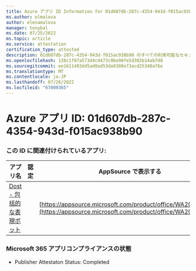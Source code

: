 ```yaml
---
title: Azure アプリ ID Information for 01d607db-287c-4354-943d-f015ac938b90
ms.author: elmalova
author: elenamalova
manager: tonybal
ms.date: 07/25/2022
ms.topic: article
ms.service: attestation
certification_type: attested
description: 01d607db-287c-4354-943d-f015ac938b90 のすべての利用可能なセキュリティとコンプライアンス情報。
ms.openlocfilehash: 138c1f07a573d4c4473c9be90fe5d302b14ab7d8
ms.sourcegitcommit: ee1611493dd5ad0ad53da0380e73acd25340a76e
ms.translationtype: MT
ms.contentlocale: ja-JP
ms.lasthandoff: 07/26/2022
ms.locfileid: "67009365"
---
```

# <a name="azure-app-id-01d607db-287c-4354-943d-f015ac938b90"></a>Azure アプリ ID: 01d607db-287c-4354-943d-f015ac938b90


### <a name="apps-associated-with-this-id"></a>この ID に関連付けられているアプリ:
| **アプリ名** | **認定** | **AppSource で表示する** |
|--------------|---------------|-----------------------|
| [Dost - 包括的な表現ボット](../forward/WA200004214.md) |  | [https://appsource.microsoft.com/product/office/WA200004214](https://appsource.microsoft.com/product/office/WA200004214) |

### <a name="microsoft-365-app-compliance-status"></a>Microsoft 365 アプリコンプライアンスの状態
- Publisher Attestaton Status: Completed
